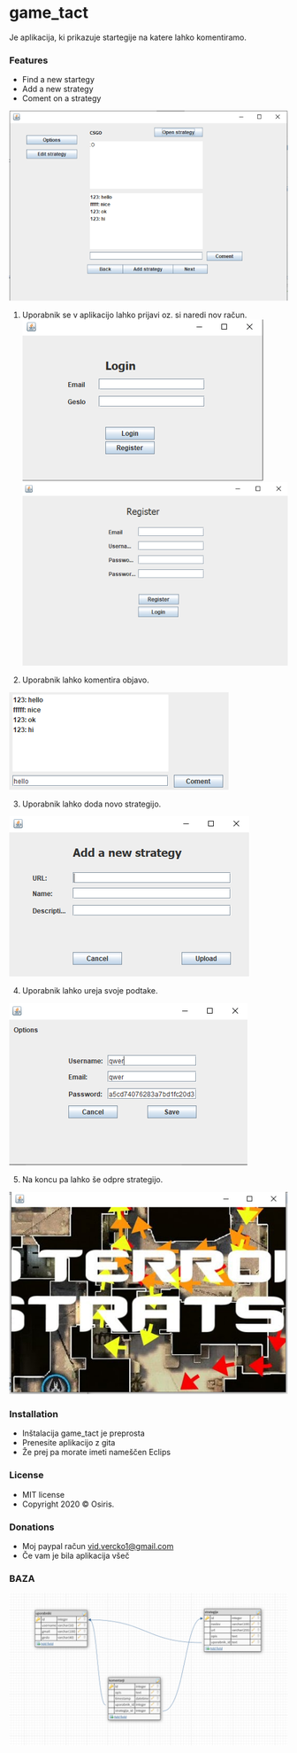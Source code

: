# game_tact

Je aplikacija, ki prikazuje startegije na katere lahko komentiramo.

### Features

- Find a new startegy
- Add a new strategy
- Coment on a strategy

[![game_tact](./addedFiles/prj.png)]()

1. Uporabnik se v aplikacijo lahko prijavi oz. si naredi nov račun.
[![game_tact](./addedFiles/login.png)]()
[![game_tact](./addedFiles/register.png)]()

2. Uporabnik lahko komentira objavo.

[![game_tact](./addedFiles/komentira.png)]()

3. Uporabnik lahko doda novo strategijo.

[![game_tact](./addedFiles/dodajStrategijo.png)]()

4. Uporabnik lahko ureja svoje podtake.

[![game_tact](./addedFiles/urediUser.png)]()

5. Na koncu pa lahko še odpre strategijo.

[![game_tact](./addedFiles/openStrategy.png)]()


### Installation
- Inštalacija game_tact je preprosta
- Prenesite aplikacijo z gita
- Že prej pa morate imeti nameščen Eclips

### License

- MIT license
- Copyright 2020 © Osiris.

### Donations 

- Moj paypal račun vid.vercko1@gmail.com
- Če vam je bila aplikacija všeč
### BAZA

[![game_tact](./addedFiles/database.png)]()

